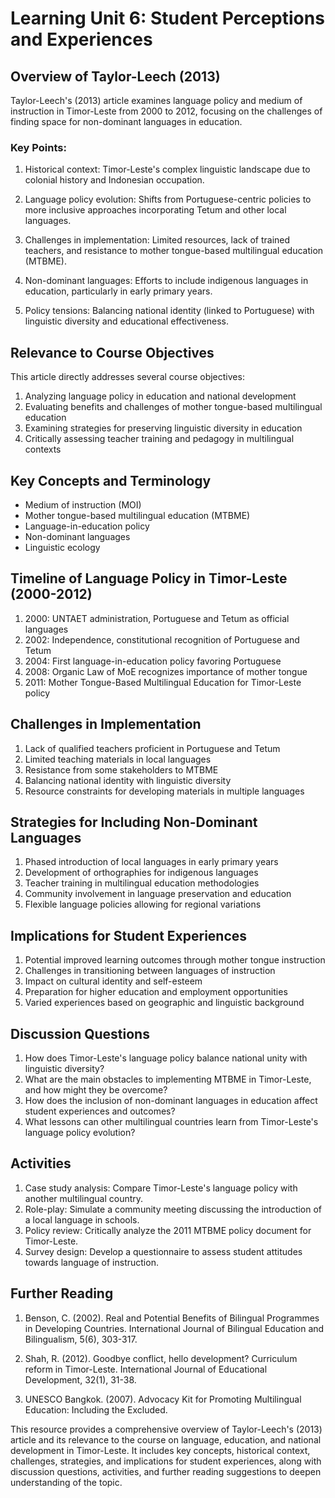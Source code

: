 # Learning Unit 6: Student Perceptions and Experiences

## Overview of Taylor-Leech (2013)

Taylor-Leech's (2013) article examines language policy and medium of instruction in Timor-Leste from 2000 to 2012, focusing on the challenges of finding space for non-dominant languages in education.

### Key Points:

1. Historical context: Timor-Leste's complex linguistic landscape due to colonial history and Indonesian occupation.

2. Language policy evolution: Shifts from Portuguese-centric policies to more inclusive approaches incorporating Tetum and other local languages.

3. Challenges in implementation: Limited resources, lack of trained teachers, and resistance to mother tongue-based multilingual education (MTBME).

4. Non-dominant languages: Efforts to include indigenous languages in education, particularly in early primary years.

5. Policy tensions: Balancing national identity (linked to Portuguese) with linguistic diversity and educational effectiveness.

## Relevance to Course Objectives

This article directly addresses several course objectives:

1. Analyzing language policy in education and national development
2. Evaluating benefits and challenges of mother tongue-based multilingual education
3. Examining strategies for preserving linguistic diversity in education
4. Critically assessing teacher training and pedagogy in multilingual contexts

## Key Concepts and Terminology

- Medium of instruction (MOI)
- Mother tongue-based multilingual education (MTBME)
- Language-in-education policy
- Non-dominant languages
- Linguistic ecology

## Timeline of Language Policy in Timor-Leste (2000-2012)

1. 2000: UNTAET administration, Portuguese and Tetum as official languages
2. 2002: Independence, constitutional recognition of Portuguese and Tetum
3. 2004: First language-in-education policy favoring Portuguese
4. 2008: Organic Law of MoE recognizes importance of mother tongue
5. 2011: Mother Tongue-Based Multilingual Education for Timor-Leste policy

## Challenges in Implementation

1. Lack of qualified teachers proficient in Portuguese and Tetum
2. Limited teaching materials in local languages
3. Resistance from some stakeholders to MTBME
4. Balancing national identity with linguistic diversity
5. Resource constraints for developing materials in multiple languages

## Strategies for Including Non-Dominant Languages

1. Phased introduction of local languages in early primary years
2. Development of orthographies for indigenous languages
3. Teacher training in multilingual education methodologies
4. Community involvement in language preservation and education
5. Flexible language policies allowing for regional variations

## Implications for Student Experiences

1. Potential improved learning outcomes through mother tongue instruction
2. Challenges in transitioning between languages of instruction
3. Impact on cultural identity and self-esteem
4. Preparation for higher education and employment opportunities
5. Varied experiences based on geographic and linguistic background

## Discussion Questions

1. How does Timor-Leste's language policy balance national unity with linguistic diversity?
2. What are the main obstacles to implementing MTBME in Timor-Leste, and how might they be overcome?
3. How does the inclusion of non-dominant languages in education affect student experiences and outcomes?
4. What lessons can other multilingual countries learn from Timor-Leste's language policy evolution?

## Activities

1. Case study analysis: Compare Timor-Leste's language policy with another multilingual country.
2. Role-play: Simulate a community meeting discussing the introduction of a local language in schools.
3. Policy review: Critically analyze the 2011 MTBME policy document for Timor-Leste.
4. Survey design: Develop a questionnaire to assess student attitudes towards language of instruction.

## Further Reading

1. Benson, C. (2002). Real and Potential Benefits of Bilingual Programmes in Developing Countries. International Journal of Bilingual Education and Bilingualism, 5(6), 303-317.

2. Shah, R. (2012). Goodbye conflict, hello development? Curriculum reform in Timor-Leste. International Journal of Educational Development, 32(1), 31-38.

3. UNESCO Bangkok. (2007). Advocacy Kit for Promoting Multilingual Education: Including the Excluded.

This resource provides a comprehensive overview of Taylor-Leech's (2013) article and its relevance to the course on language, education, and national development in Timor-Leste. It includes key concepts, historical context, challenges, strategies, and implications for student experiences, along with discussion questions, activities, and further reading suggestions to deepen understanding of the topic.